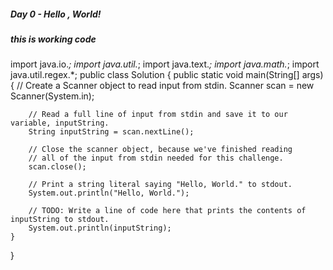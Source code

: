 ##### Day 0 - Hello , World!

##### this is working  code

import java.io.*;
import java.util.*;
import java.text.*;
import java.math.*;
import java.util.regex.*;
public class Solution {
	public static void main(String[] args) {
        // Create a Scanner object to read input from stdin.
		Scanner scan = new Scanner(System.in);

		// Read a full line of input from stdin and save it to our variable, inputString.
		String inputString = scan.nextLine();

		// Close the scanner object, because we've finished reading
        // all of the input from stdin needed for this challenge.
		scan.close();

		// Print a string literal saying "Hello, World." to stdout.
		System.out.println("Hello, World.");

	    // TODO: Write a line of code here that prints the contents of inputString to stdout.
        System.out.println(inputString);
	}
}
